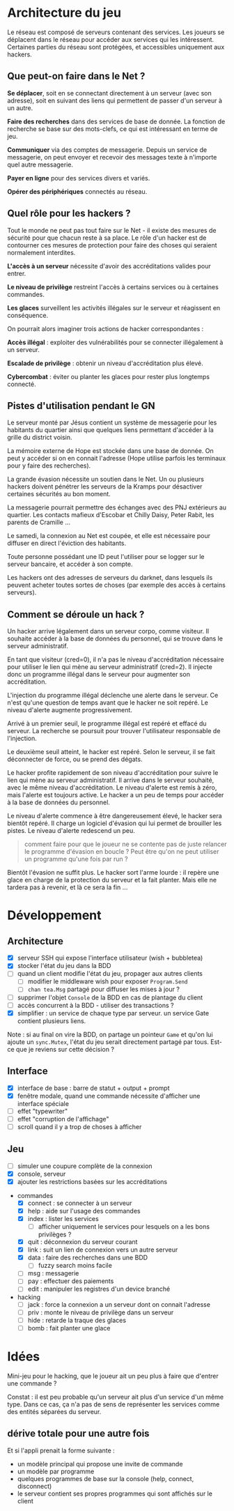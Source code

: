 # Architecture du jeu

Le réseau est composé de serveurs contenant des services. Les
joueurs se déplacent dans le réseau pour accéder aux services qui
les intéressent. Certaines parties du réseau sont protégées, et
accessibles uniquement aux hackers.

## Que peut-on faire dans le Net ?

**Se déplacer**, soit en se connectant directement à un serveur (avec
son adresse), soit en suivant des liens qui permettent de passer d'un
serveur à un autre.

**Faire des recherches** dans des services de base de donnée. La fonction
de recherche se base sur des mots-clefs, ce qui est intéressant en
terme de jeu.

**Communiquer** via des comptes de messagerie. Depuis un service de
messagerie, on peut envoyer et recevoir des messages texte à n'importe
quel autre messagerie.

**Payer en ligne** pour des services divers et variés.

**Opérer des périphériques** connectés au réseau.

## Quel rôle pour les hackers ?

Tout le monde ne peut pas tout faire sur le Net - il existe des mesures
de sécurité pour que chacun reste à sa place. Le rôle d'un hacker
est de contourner ces mesures de protection pour faire des choses qui
seraient normalement interdites.

**L'accès à un serveur** nécessite d'avoir des accréditations valides
pour entrer.

**Le niveau de privilège** restreint l'accès à certains services ou
à certaines commandes.

**Les glaces** surveillent les activités illégales sur le serveur et
réagissent en conséquence.

On pourrait alors imaginer trois actions de hacker correspondantes :

**Accès illégal** : exploiter des vulnérabilités pour se connecter
illégalement à un serveur.

**Escalade de privilège** : obtenir un niveau d'accréditation plus
élevé.

**Cybercombat** : éviter ou planter les glaces pour rester plus longtemps
connecté.

## Pistes d'utilisation pendant le GN

Le serveur monté par Jésus contient un système de messagerie pour les
habitants du quartier ainsi que quelques liens permettant d'accéder à
la grille du district voisin.

La mémoire externe de Hope est stockée dans une base de donnée. On
peut y accéder si on en connait l'adresse (Hope utilise parfois les
terminaux pour y faire des recherches).

La grande évasion nécessite un soutien dans le Net. Un ou plusieurs
hackers doivent pénétrer les serveurs de la Kramps pour désactiver
certaines sécurités au bon moment.

La messagerie pourrait permettre des échanges avec des PNJ extérieurs
au quartier. Les contacts mafieux d'Escobar et Chilly Daisy, Peter Rabit,
les parents de Cramille ...

Le samedi, la connexion au Net est coupée, et elle est nécessaire pour
diffuser en direct l'éviction des habitants.

Toute personne possédant une ID peut l'utiliser pour se logger sur le
serveur bancaire, et accéder à son compte.

Les hackers ont des adresses de serveurs du darknet, dans lesquels
ils peuvent acheter toutes sortes de choses (par exemple des accès à
certains serveurs).

## Comment se déroule un hack ?

Un hacker arrive légalement dans un serveur corpo, comme visiteur. Il
souhaite accéder à la base de données du personnel, qui se trouve
dans le serveur administratif.

En tant que visiteur (cred=0), il n'a pas le niveau d'accréditation
nécessaire pour utiliser le lien qui mène au serveur administratif
(cred=2). Il injecte donc un programme illégal dans le serveur pour
augmenter son accréditation.

L'injection du programme illégal déclenche une alerte dans le
serveur. Ce n'est qu'une question de temps avant que le hacker ne soit
repéré. Le niveau d'alerte augmente progressivement.

Arrivé à un premier seuil, le programme illégal est repéré et
effacé du serveur. La recherche se poursuit pour trouver l'utilisateur
responsable de l'injection.

Le deuxième seuil atteint, le hacker est repéré. Selon le serveur,
il se fait déconnecter de force, ou se prend des dégats.

Le hacker profite rapidement de son niveau d'accréditation pour suivre
le lien qui mène au serveur administratif. Il arrive dans le serveur
souhaité, avec le même niveau d'accréditation. Le niveau d'alerte
est remis à zéro, mais l'alerte est toujours active. Le hacker a un
peu de temps pour accéder à la base de données du personnel.

Le niveau d'alerte commence à être dangereusement élevé, le hacker
sera bientôt repéré. Il charge un logiciel d'évasion qui lui permet
de brouiller les pistes. Le niveau d'alerte redescend un peu.

> comment faire pour que le joueur ne se contente pas de juste relancer
le programme d'évasion en boucle ? Peut être qu'on ne peut utiliser
un programme qu'une fois par run ?

Bientôt l'évasion ne suffit plus. Le hacker sort l'arme lourde :
il repère une glace en charge de la protection du serveur et la fait
planter. Mais elle ne tardera pas à revenir, et là ce sera la fin ...

# Développement

## Architecture

- [x] serveur SSH qui expose l'interface utilisateur (wish + bubbletea)
- [x] stocker l'état du jeu dans la BDD
- [ ] quand un client modifie l'état du jeu, propager aux autres clients
	- [ ] modifier le middleware wish pour exposer `Program.Send`
	- [ ] `chan tea.Msg` partagé pour diffuser les mises à jour ?
- [ ] supprimer l'objet `Console` de la BDD en cas de plantage du client
- [ ] accès concurrent à la BDD - utiliser des transactions ?
- [x] simplifier : un service de chaque type par serveur. un service Gate
  contient plusieurs liens.

Note : si au final on vire la BDD, on partage un pointeur `Game` et qu'on
lui ajoute un `sync.Mutex`, l'état du jeu serait directement partagé
par tous. Est-ce que je reviens sur cette décision ?

## Interface

- [x] interface de base : barre de statut + output + prompt
- [x] fenêtre modale, quand une commande nécessite d'afficher une interface spéciale
- [ ] effet "typewriter"
- [ ] effet "corruption de l'affichage"
- [ ] scroll quand il y a trop de choses à afficher

## Jeu

- [ ] simuler une coupure complète de la connexion
- [x] console, serveur
- [x] ajouter les restrictions basées sur les accréditations
- commandes
	- [x] connect : se connecter à un serveur
	- [x] help : aide sur l'usage des commandes
	- [x] index : lister les services
		- [ ] afficher uniquement le services pour lesquels on a les bons privilèges ?
	- [x] quit : déconnexion du serveur courant
	- [x] link : suit un lien de connexion vers un autre serveur
	- [x] data : faire des recherches dans une BDD
		- [ ] fuzzy search moins facile
	- [ ] msg : messagerie
	- [ ] pay : effectuer des paiements
	- [ ] edit : manipuler les registres d'un device branché
- hacking
	- [ ] jack : force la connexion a un serveur dont on connait l'adresse
	- [ ] priv : monte le niveau de privilège dans un serveur
	- [ ] hide : retarde la traque des glaces
	- [ ] bomb : fait planter une glace

# Idées

Mini-jeu pour le hacking, que le joueur ait un peu plus à faire que
d'entrer une commande ?

Constat : il est peu probable qu'un serveur ait plus d'un service d'un
même type. Dans ce cas, ça n'a pas de sens de représenter les services
comme des entités séparées du serveur.

## dérive totale pour une autre fois

Et si l'appli prenait la forme suivante :

- un modèle principal qui propose une invite de commande
- un modèle par programme
- quelques programmes de base sur la console (help, connect, disconnect)
- le serveur contient ses propres programmes qui sont affichés sur le client
